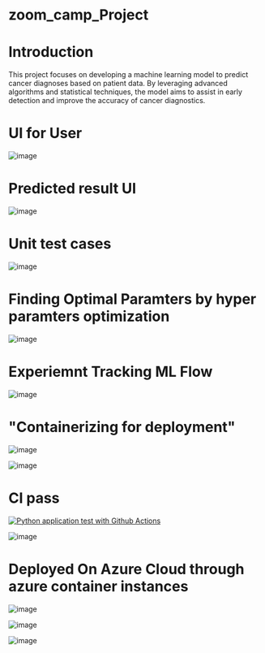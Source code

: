 # zoom_camp_Project

# Introduction
This project focuses on developing a machine learning model to predict cancer diagnoses based on patient data. By leveraging advanced algorithms and statistical techniques, the model aims to assist in early detection and improve the accuracy of cancer diagnostics.

# UI for User 

![image](https://github.com/AkashPatel-1996/zoom_camp_Project/assets/84029971/09455608-d3ff-459c-a1cd-2a95d947e226)

# Predicted result UI

![image](https://github.com/AkashPatel-1996/zoom_camp_Project/assets/84029971/6ad3232e-ae20-4666-a52b-c1648415bf73)






# Unit test cases

![image](https://github.com/AkashPatel-1996/zoom_camp_Project/assets/84029971/7d4d141b-fd76-4a3d-8d1f-6f83bd7c4579)


# Finding Optimal Paramters by hyper paramters optimization

![image](https://github.com/AkashPatel-1996/zoom_camp_Project/assets/84029971/906b4ad5-f9d9-4ca5-9908-65ffb1a91a8f)


# Experiemnt Tracking ML Flow

![image](https://github.com/AkashPatel-1996/zoom_camp_Project/assets/84029971/e529d38b-737d-446b-b8dd-0c774ba42d54)



# "Containerizing for deployment"


![image](https://github.com/AkashPatel-1996/zoom_camp_Project/assets/84029971/9b4805de-2f1d-41bd-a945-4470b852f46b)


![image](https://github.com/AkashPatel-1996/zoom_camp_Project/assets/84029971/f5ce73b0-78de-4b70-b50e-75a1a8e1ab39)


# CI pass

[![Python application test with Github Actions](https://github.com/AkashPatel-1996/zoom_camp_Project/actions/workflows/main.yml/badge.svg)](https://github.com/AkashPatel-1996/zoom_camp_Project/actions/workflows/main.yml)

![image](https://github.com/AkashPatel-1996/zoom_camp_Project/assets/84029971/df958a24-55e4-4274-92f7-382b120175cb)

# Deployed On Azure Cloud through azure container instances

![image](https://github.com/AkashPatel-1996/zoom_camp_Project/assets/84029971/bdb6c229-6878-4181-9e50-9dabbb2c3b2a)

![image](https://github.com/AkashPatel-1996/zoom_camp_Project/assets/84029971/d60b3f07-8bbe-4059-a5c4-ac2849cdf01a)


![image](https://github.com/AkashPatel-1996/zoom_camp_Project/assets/84029971/4c9a1965-5376-48b0-a320-9e639f4bd655)


 


